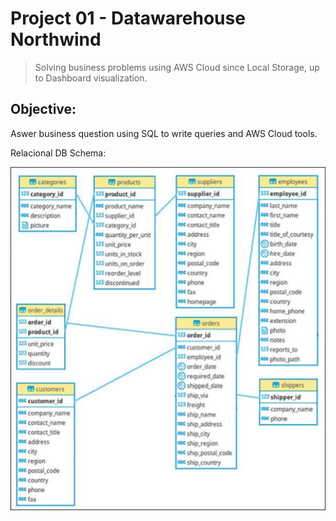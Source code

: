 # Project 01 - Datawarehouse Northwind

> Solving business problems using AWS Cloud since Local Storage, up to Dashboard visualization.

## Objective:

Aswer business question using SQL to write queries and AWS Cloud tools.

Relacional DB Schema:

![Schema](Images/Relacional_model.PNG)
